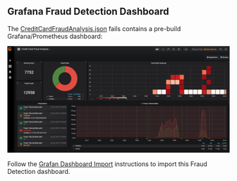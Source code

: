## Grafana Fraud Detection Dashboard

The [CreditCardFraudAnalysis.json](./CreditCardFraudAnalysis.json) fails contains a pre-build Grafana/Prometheus dashboard:

![Grafana Dashboard](./FraudDetectionGrafanaDashboard.png)

Follow the [Grafan Dashboard Import](https://grafana.com/docs/reference/export_import/#importing-a-dashboard) instructions to import this Fraud Detection dashboard.